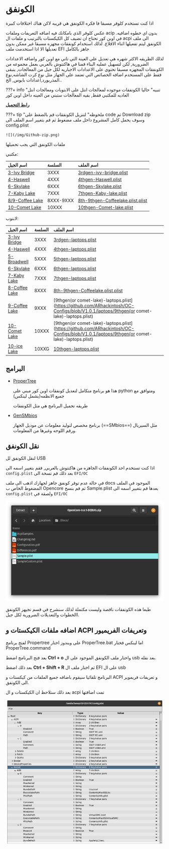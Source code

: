 # الكونفق

اذا كنت تستخدم كلوفر مسبقا فا فكره الكونفق هي قريبه لاكن هناك اختلافات كبيرة

عكس كلوفر الذي بامكانك فيه اضافه التعريفات وملفات acip بدون اي خطوه اضافيه.
في اوبن كور تحتاج ان تضيف كل الكيكستات بالترتيب و ملفات ال acpi الى ملف الكونفق ليتم تفعيلها اثناء الاقلاع.
لذلك استخدام كونفقات مجهزه مسبقا غير ممكن بدون تعديلها الا اذا استخدمت ملف  EFI جاهز بالكامل

لذلك الطريقه الاكثر شهره هي تعديل على العينة التي تاتي مع اوبن كور واضافه الاعدادات الضرورية,
لكن لتسهيل عمليه البناء قمنا في هاكنتوش بالعربي بعمل مجموعه من الكونفقات المجهزه مسبقا تحتوي على الاعدادات الاجباريه لكل جيل من المعالجات, يتبقى فقط على المستخدم اضافه الخصائص التي تعتمد على الجهاز مثل نوع كرت الشاشه,نوع المذربورد,اعدادات بايوس, الخ..

???+ info "تنبيه"
    حاليا الكونفقات موجوده لمعالجات انتل على الابتوبات ومعالجات انتل العاديه للمكتبي فقط, بقيه المعالجات ستبني من العينه داخل اوبن كور

**[رابط التحميل](https://github.com/ARhackintosh/OC-Configs)**

???+ tip "ملحوظه"
     لتنزيل الكونفقات قم بالضغط على code ثم Download zip وسوف يحمل كامل المشروع داخل ملف مضغوط ثم قم بتغيير اسم الملف الى config.plist 
    
    ![](/img/Github-zip.png)

ملفات الكونفق التي يجب تحميلها

مكتبي:

| اسم الجيل | السلسة | اسم الملف |
| :--- | :--- | :--- |
| [3-Ivy Bridge](../config.plist/ivy-bridge.md) | 3XXX | [3rdgen-ivy-bridge.plist](https://github.com/ARhackintosh/OC-Configs/blob/master/3rdgen-ivy-bridge.plist)  |
| [4-Haswell](../config.plist/haswell.md) | 4XXX | [4thgen-Haswell.plist](https://github.com/ARhackintosh/OC-Configs/blob/master/4thgen-Haswell.plist) |
| [6-Skylake](../config.plist/skylake.md) | 6XXX | [6thgen-Skylake.plist](https://github.com/ARhackintosh/OC-Configs/blob/master/6thgen-Skylake.plist) |
| [7-Kaby Lake](../config.plist/kaby-lake.md) | 7XXX | [7thgen-Kaby-lake.plist](https://github.com/ARhackintosh/OC-Configs/blob/master/7thgen-Kaby-lake.plist) |
| [8/9-Coffee Lake](../config.plist/coffee-lake.md) | 8XXX-9XXX | [8th-9thgen-Coffeelake.plist.plist](https://github.com/ARhackintosh/OC-Configs/blob/master/8th-9thgen-Coffeelake.plist) |
| [10-Comet Lake](../config.plist/comet-lake.md) | 10XXX | [10thgen-Comet-lake.plist](https://github.com/ARhackintosh/OC-Configs/blob/master/10thgen-Comet-lake.plist) |

لابتوب:

| اسم الجيل | السلسة | اسم الملف |
| :--- | :--- | :--- |
| [3-Ivy Bridge](../config.plist/ivy-bridge.md) | 3XXX | [3rdgen-laptops.plist](https://github.com/ARhackintosh/OC-Configs/blob/V1.0.1/laptops/3rdgen-laptops.plist)  |
| [4-Haswell](../config.plist/haswell.md) | 4XXX | [4thgen-laptops.plist](https://github.com/ARhackintosh/OC-Configs/blob/V1.0.1/laptops/4thgen-laptops.plist) |
| [5-Broadwell](../config.plist/haswell.md) | 5XXX | [5thgen-laptops.plist](https://github.com/ARhackintosh/OC-Configs/blob/V1.0.1/laptops/5thgen-laptops.plist) |
| [6-Skylake](../config.plist/skylake.md) | 6XXX | [6thgen-laptops.plist](https://github.com/ARhackintosh/OC-Configs/blob/V1.0.1/laptops/6thgen-laptops.plist) |
| [7-Kaby Lake](../config.plist/kaby-lake.md) | 7XXX | [7thgen-laptops.plist](https://github.com/ARhackintosh/OC-Configs/blob/V1.0.1/laptops/7thgen-laptops.plist) |
| [8-Coffee Lake](../config.plist/coffee-lake.md) | 8XXX | [8th-9thgen-Coffeelake.plist.plist](https://github.com/ARhackintosh/OC-Configs/blob/V1.0.1/laptops/8thgen-laptops.plist) |
| [9-Coffee Lake](../config.plist/coffee-lake.md) | 9XXX | [9thgen(or comet-lake)-laptops.plist](https://github.com/ARhackintosh/OC-Configs/blob/V1.0.1/laptops/9thgen(or comet-lake)-laptops.plist) |
| [10-Comet Lake](../config.plist/comet-lake.md) | 10XXX | [9thgen(or comet-lake)-laptops.plist](https://github.com/ARhackintosh/OC-Configs/blob/V1.0.1/laptops/9thgen(or comet-lake)-laptops.plist) |
| [10-ice Lake](../config.plist/comet-lake.md) | 10XXG | [10thgen-laptops.plist](https://github.com/ARhackintosh/OC-Configs/blob/V1.0.1/laptops/10thgen-laptops.plist) |

## البرامج

- [ProperTree](https://github.com/corpnewt/propertree)

    هذا هو برنامج متكامل لتعديل كونفقات اوبن كور مبني على python ومتوافق مع جميع الانظمه(يشمل لينكس)

    طريقه تحميل البرنامج هي مثل الكونفقات 

- [GenSMbios](https://github.com/corpnewt/GenSMBIOS)
	
	برنامج مخصص لتوليد معلومات عن موديل الجهاز (==SMbios==) مثل السيريال ورقم اللوحه وغيرها من المعلومات.

## نقل الكونفق

لنقل الكونفق لل USB 

اذا كنت تستخدم احد الكونفقات الجاهزه من هاكنتوش بالعربي, فقم بتغيير اسمه الى `config.plist` بعد ذلك قم نسخة الى `EFI/OC`

في حالة عدم توفر كونفق جاهز لجهازك اذهب الى ملف docs الموجود في الملف المضغوط الخاص ب Opencore ثم قم بنسخ Sample.plist بعدها قم بتغيير اسمه الى `config.plist` ولصقة في `EFI/OC` 

![](/img/EFI-setup/archive-sample.png)

طبعا هذه الكونفقات ناقصة وليست مكتملة لذلك سنشرح في قسم تجيهز الكونفق االخطوات والتعديلات الضرورية لكل جيل.

## اضافه ملفات الكيكستات و ACPI وتعريفات الفريميور

لفتح برنامج Propertree على ويندوز اختار ProperTree.bat اما لينكس فختار ProperTree.command

بعد فتح البرنامج اضغط **Ctrl + o** واختار ملف الكونفق الموجود على ال usb بعد نقله.

بعد ذلك اضغط **Ctrl + Shift + R** ثم اختار ملف ال EFI على ال usb

البرنامج تلقائيا سيقوم باضافه جميع الملفات من كيكستات و ACPI و تعريفات فريموير الى الكونفق.

بعد ذلك ستلاحظ ان الكيكستات و ال acpi تمت اضافتها

![](/img/EFI-setup/propertree-snapshot.png)
